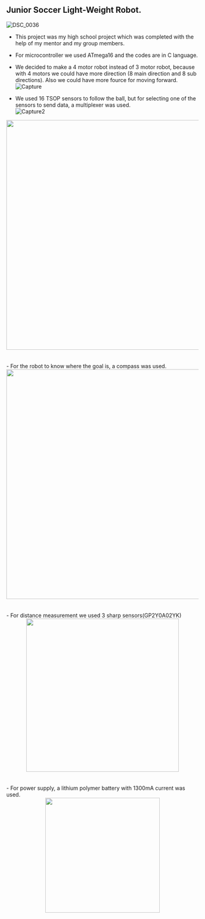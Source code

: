 
##  Junior Soccer Light-Weight Robot.
  ![DSC_0036](https://user-images.githubusercontent.com/47887796/182656627-c124ec0f-0610-4d6b-bcde-7075df779a8c.JPG)

-  This project was my high school project which was completed with the help of my mentor and my group members.
-  For microcontroller we used ATmega16 and the codes are in C language. 

- We decided to make a 4 motor robot instead of 3 motor robot, because with 4 motors we could have more direction (8 main direction and 8 sub directions). Also we could have more fource for moving forward. 
<br> ![Capture](https://user-images.githubusercontent.com/47887796/182779153-7d3b3285-2ff8-412d-b2f8-2c189008563d.PNG)

- We used 16 TSOP sensors to follow the ball, but for selecting one of the sensors to send data, a multiplexer was used.
<br> ![Capture2](https://user-images.githubusercontent.com/47887796/182779443-c608cc72-eb36-4350-96ce-a0203be9180f.PNG)
<div align = "center"> 
  <img src = "https://user-images.githubusercontent.com/47887796/182779458-279f45c6-5bd2-4667-b36d-b05dc7d2aaa5.PNG" width = "600"> 
<br><br><br>
</div>
- For the robot to know where the goal is, a compass was used.
<div align = "center"> 
  <img src = "https://user-images.githubusercontent.com/47887796/182779602-10d09c6a-c0c1-4df6-87c2-ae90a88d916c.PNG" width = "600"> 
<br><br><br>
</div>
- For distance measurement we used 3 sharp sensors(GP2Y0A02YK)
<div align = "center"> 
  <img src = "https://user-images.githubusercontent.com/47887796/184085312-40bbf444-90d2-4819-aa04-accc509b46d9.PNG" width = "400"> 
<br><br><br>
</div>
- For power supply, a lithium polymer battery with 1300mA current was used.
<div align = "center"> 
  <img src = "https://user-images.githubusercontent.com/47887796/182779848-a7caf3c3-cdbe-4f63-8649-cdf1e98a20a9.PNG" width = "300"> 
<br><br><br>
</div>

